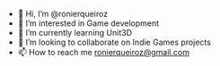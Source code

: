- 👋 Hi, I’m @ronierqueiroz
- 👀 I’m interested in Game development 
- 🌱 I’m currently learning Unit3D
- 💞️ I’m looking to collaborate on Indie Games projects
- 📫 How to reach me ronierqueiroz@gmail.com

<!---
ronierqueiroz/ronierqueiroz is a ✨ special ✨ repository because its `README.md` (this file) appears on your GitHub profile.
You can click the Preview link to take a look at your changes.
--->
